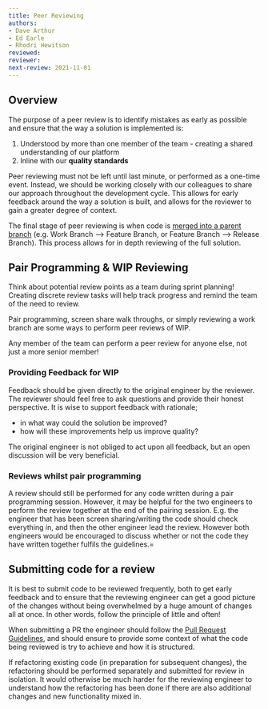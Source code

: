 ```yaml
---
title: Peer Reviewing
authors: 
- Dave Arthur
- Ed Earle
- Rhodri Hewitson
reviewed: 
reviewer:
next-review: 2021-11-01
---
```


## Overview

The purpose of a peer review is to identify mistakes as early as possible and ensure that the way a solution is implemented is:

1. Understood by more than one member of the team - creating a shared understanding of our platform
1. Inline with our **quality standards**

Peer reviewing must not be left until last minute, or performed as a one-time event. Instead, we should be working closely with our colleagues to share our approach throughout the development cycle. This allows for early feedback around the way a solution is built, and allows for the reviewer to gain a greater degree of context.

The final stage of peer reviewing is when code is [merged into a parent branch](/Delivery-Practices/Build-and-Release/Engineering/Source-Control,-Versioning-&-Branching-Strategy) (e.g. Work Branch --> Feature Branch, or Feature Branch --> Release Branch). This process allows for in depth reviewing of the full solution.

## Pair Programming & WIP Reviewing

Think about potential review points as a team during sprint planning! Creating discrete review tasks will help track progress and remind the team of the need to review.

Pair programming, screen share walk throughs, or simply reviewing a work branch are some ways to perform peer reviews of WIP.

Any member of the team can perform a peer review for anyone else, not just a more senior member!

### Providing Feedback for WIP

Feedback should be given directly to the original engineer by the reviewer. The reviewer should feel free to ask questions and provide their honest perspective. It is wise to support feedback with rationale;

- in what way could the solution be improved?
- how will these improvements help us improve quality?

The original engineer is not obliged to act upon all feedback, but an open discussion will be very beneficial.

### Reviews whilst pair programming

A review should still be performed for any code written during a pair programming session. However, it may be helpful for the two engineers to perform the review together at the end of the pairing session. E.g. the engineer that has been screen sharing/writing the code should check everything in, and then the other engineer lead the review. However both engineers would be encouraged to discuss whether or not the code they have written together fulfils the guidelines.=

## Submitting code for a review

It is best to submit code to be reviewed frequently, both to get early feedback and to ensure that the reviewing engineer can get a good picture of the changes without being overwhelmed by a huge amount of changes all at once. In other words, follow the principle of little and often!

When submitting a PR the engineer should follow the [Pull Request Guidelines](/Delivery-Practices/Build-and-Release/Engineering/Source-Control,-Versioning-&-Branching-Strategy/Pull-Requests), and should ensure to provide some context of what the code being reviewed is try to achieve and how it is structured.

If refactoring existing code (in preparation for subsequent changes), the refactoring should be performed separately and submitted for review in isolation. It would otherwise be much harder for the reviewing engineer to understand how the refactoring has been done if there are also additional changes and new functionality mixed in.
